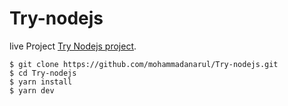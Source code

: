 # Try-nodejs

live Project [Try Nodejs project](https://pages.github.com/).

```
$ git clone https://github.com/mohammadanarul/Try-nodejs.git
$ cd Try-nodejs
$ yarn install
$ yarn dev
```